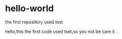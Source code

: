 # hello-world
the first repository used test 

hello,this the first code used tset,so you not be care it .
